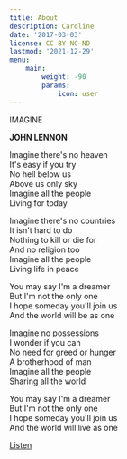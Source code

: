 ```yaml
---
title: About
description: Caroline
date: '2017-03-03'
license: CC BY-NC-ND
lastmod: '2021-12-29'
menu:
    main: 
        weight: -90
        params:
            icon: user
---
```



IMAGINE  

**JOHN LENNON**  

Imagine there's no heaven  
It's easy if you try  
No hell below us  
Above us only sky  
Imagine all the people  
Living for today  

Imagine there's no countries  
It isn't hard to do  
Nothing to kill or die for  
And no religion too  
Imagine all the people  
Living life in peace  

You may say I'm a dreamer  
But I'm not the only one  
I hope someday you'll join us  
And the world will be as one  

Imagine no possessions  
I wonder if you can  
No need for greed or hunger  
A brotherhood of man  
Imagine all the people  
Sharing all the world  

You may say I'm a dreamer  
But I'm not the only one  
I hope someday you'll join us  
And the world will live as one  
  
<a href="http://music.163.com/#/song?id=1476106" class="btn btn-success">Listen</a>
